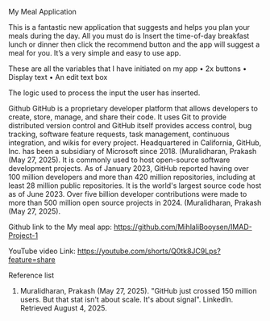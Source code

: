  My Meal Application
 
This is a fantastic new application that suggests and helps you plan your meals during the day. All you must do is Insert the time-of-day breakfast lunch or dinner then click the recommend button and the app will suggest a meal for you. It’s a very simple and easy to use app.
 
These are all the variables that I have initiated on my app
•	2x buttons 
•	Display text 
•	An edit text box 
 
The logic used to process the input the user has inserted.

Github 
GitHub is a proprietary developer platform that allows developers to create, store, manage, and share their code. It uses Git to provide distributed version control and GitHub itself provides access control, bug tracking, software feature requests, task management, continuous integration, and wikis for every project. Headquartered in California, GitHub, Inc. has been a subsidiary of Microsoft since 2018. (Muralidharan, Prakash (May 27, 2025).
It is commonly used to host open-source software development projects. As of January 2023, GitHub reported having over 100 million developers and more than 420 million repositories, including at least 28 million public repositories. It is the world's largest source code host as of June 2023. Over five billion developer contributions were made to more than 500 million open source projects in 2024. (Muralidharan, Prakash (May 27, 2025).


Github link to the My meal app:  https://github.com/MihlaliBooysen/IMAD-Project-1

YouTube video Link: https://youtube.com/shorts/Q0tk8JC9Lps?feature=share


Reference list

1.	 Muralidharan, Prakash (May 27, 2025). "GitHub just crossed 150 million users. But that stat isn't about scale. It's about signal". LinkedIn. Retrieved August 4, 2025.

